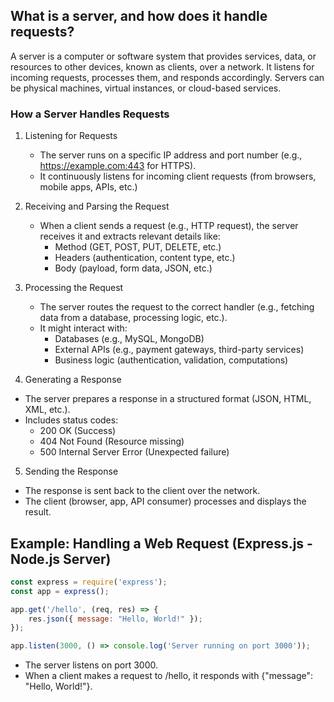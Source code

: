 ## What is a server, and how does it handle requests?
A server is a computer or software system that provides services, data, or resources to other devices, known as clients, over a network. It listens for incoming requests, processes them, and responds accordingly. Servers can be physical machines, virtual instances, or cloud-based services.

### How a Server Handles Requests
1. Listening for Requests
   - The server runs on a specific IP address and port number (e.g., https://example.com:443 for HTTPS).
   - It continuously listens for incoming client requests (from browsers, mobile apps, APIs, etc.)

2. Receiving and Parsing the Request
   - When a client sends a request (e.g., HTTP request), the server receives it and extracts relevant details like:
     - Method (GET, POST, PUT, DELETE, etc.)
     - Headers (authentication, content type, etc.)
     - Body (payload, form data, JSON, etc.)
    
3. Processing the Request
   - The server routes the request to the correct handler (e.g., fetching data from a database, processing logic, etc.).
   - It might interact with:
     - Databases (e.g., MySQL, MongoDB)
     - External APIs (e.g., payment gateways, third-party services)
     - Business logic (authentication, validation, computations)
    
4. Generating a Response
  - The server prepares a response in a structured format (JSON, HTML, XML, etc.).
  - Includes status codes:
    - 200 OK (Success)
    - 404 Not Found (Resource missing)
    - 500 Internal Server Error (Unexpected failure)
   
5. Sending the Response
  - The response is sent back to the client over the network.
  - The client (browser, app, API consumer) processes and displays the result.

## Example: Handling a Web Request (Express.js - Node.js Server)
```js
const express = require('express');
const app = express();

app.get('/hello', (req, res) => {
    res.json({ message: "Hello, World!" });
});

app.listen(3000, () => console.log('Server running on port 3000'));

```
- The server listens on port 3000.
- When a client makes a request to /hello, it responds with {"message": "Hello, World!"}.

